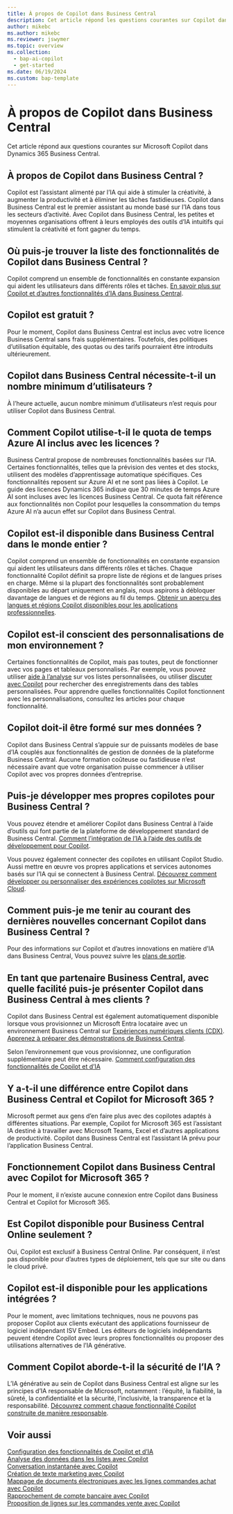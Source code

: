 ```yaml
---
title: À propos de Copilot dans Business Central
description: Cet article répond les questions courantes sur Copilot dans Business Central.
author: mikebc
ms.author: mikebc
ms.reviewer: jswymer
ms.topic: overview
ms.collection:
  - bap-ai-copilot
  - get-started
ms.date: 06/19/2024
ms.custom: bap-template
---
```


# <a name="about-copilot-in-business-central"></a>À propos de Copilot dans Business Central

Cet article répond aux questions courantes sur Microsoft Copilot dans Dynamics 365 Business Central.

## <a name="what-is-copilot-in-business-central"></a>À propos de Copilot dans Business Central ?

Copilot est l’assistant alimenté par l’IA qui aide à stimuler la créativité, à augmenter la productivité et à éliminer les tâches fastidieuses. Copilot dans Business Central est le premier assistant au monde basé sur l’IA dans tous les secteurs d’activité. Avec Copilot dans Business Central, les petites et moyennes organisations offrent à leurs employés des outils d’IA intuitifs qui stimulent la créativité et font gagner du temps.

## <a name="where-can-i-find-the-list-of-copilot-features-in-business-central"></a>Où puis-je trouver la liste des fonctionnalités de Copilot dans Business Central ?

Copilot comprend un ensemble de fonctionnalités en constante expansion qui aident les utilisateurs dans différents rôles et tâches. [En savoir plus sur Copilot et d’autres fonctionnalités d’IA dans Business Central](https://aka.ms/BCAI).

## <a name="is-copilot-free"></a>Copilot est gratuit ?

Pour le moment, Copilot dans Business Central est inclus avec votre licence Business Central sans frais supplémentaires. Toutefois, des politiques d’utilisation équitable, des quotas ou des tarifs pourraient être introduits ultérieurement.

## <a name="does-copilot-in-business-central-require-a-minimum-number-of-users"></a>Copilot dans Business Central nécessite-t-il un nombre minimum d’utilisateurs ?

À l’heure actuelle, aucun nombre minimum d’utilisateurs n’est requis pour utiliser Copilot dans Business Central.

## <a name="how-does-copilot-use-the-azure-ai-time-quota-that-is-included-with-licenses"></a>Comment Copilot utilise-t-il le quota de temps Azure AI inclus avec les licences ?

Business Central propose de nombreuses fonctionnalités basées sur l’IA. Certaines fonctionnalités, telles que la prévision des ventes et des stocks, utilisent des modèles d’apprentissage automatique spécifiques. Ces fonctionnalités reposent sur Azure AI et ne sont pas liées à Copilot. Le guide des licences Dynamics 365 indique que 30 minutes de temps Azure AI sont incluses avec les licences Business Central. Ce quota fait référence aux fonctionnalités non Copilot pour lesquelles la consommation du temps Azure AI n’a aucun effet sur Copilot dans Business Central.

## <a name="is-copilot-in-business-central-available-worldwide"></a>Copilot est-il disponible dans Business Central dans le monde entier ?

Copilot comprend un ensemble de fonctionnalités en constante expansion qui aident les utilisateurs dans différents rôles et tâches. Chaque fonctionnalité Copilot définit sa propre liste de régions et de langues prises en charge. Même si la plupart des fonctionnalités sont probablement disponibles au départ uniquement en anglais, nous aspirons à débloquer davantage de langues et de régions au fil du temps. [Obtenir un aperçu des langues et régions Copilot disponibles pour les applications professionnelles](https://dynamics.microsoft.com/availability-reports/copilotreport).

## <a name="is-copilot-aware-of-my-environment-customizations"></a>Copilot est-il conscient des personnalisations de mon environnement ?

Certaines fonctionnalités de Copilot, mais pas toutes, peut de fonctionner avec vos pages et tableaux personnalisés. Par exemple, vous pouvez utiliser [aide à l’analyse](analysis-assist.md) sur vos listes personnalisées, ou utiliser [discuter avec Copilot](chat-with-copilot.md) pour rechercher des enregistrements dans des tables personnalisées. Pour apprendre quelles fonctionnalités Copilot fonctionnent avec les personnalisations, consultez les articles pour chaque fonctionnalité.

## <a name="does-copilot-have-to-be-trained-on-my-data"></a>Copilot doit-il être formé sur mes données ?

Copilot dans Business Central s’appuie sur de puissants modèles de base d’IA couplés aux fonctionnalités de gestion de données de la plateforme Business Central. Aucune formation coûteuse ou fastidieuse n’est nécessaire avant que votre organisation puisse commencer à utiliser Copilot avec vos propres données d’entreprise.

## <a name="can-i-develop-my-own-copilots-for-business-central"></a>Puis-je développer mes propres copilotes pour Business Central ?

Vous pouvez étendre et améliorer Copilot dans Business Central à l’aide d’outils qui font partie de la plateforme de développement standard de Business Central. [Comment l’intégration de l’IA à l’aide des outils de développement pour Copilot](/dynamics365/business-central/dev-itpro/developer/ai-integration-landing-page).

Vous pouvez également connecter des copilotes en utilisant Copilot Studio. Aussi mettre en œuvre vos propres applications et services autonomes basés sur l’IA qui se connectent à Business Central. [Découvrez comment développer ou personnaliser des expériences copilotes sur Microsoft Cloud](/microsoft-cloud/dev/copilot/overview).

## <a name="how-do-i-stay-up-with-the-latest-news-about-copilot-in-business-central"></a>Comment puis-je me tenir au courant des dernières nouvelles concernant Copilot dans Business Central ?

Pour des informations sur Copilot et d’autres innovations en matière d’IA dans Business Central, Vous pouvez suivre les [plans de sortie](https://aka.ms/BCReleasePlan).

## <a name="as-a-business-central-partner-how-easily-can-i-demonstrate-copilot-in-business-central-to-my-customers"></a>En tant que partenaire Business Central, avec quelle facilité puis-je présenter Copilot dans Business Central à mes clients ?

Copilot dans Business Central est également automatiquement disponible lorsque vous provisionnez un Microsoft Entra locataire avec un environnement Business Central sur [Expériences numériques clients (CDX)](https://aka.ms/CDX). [Apprenez à préparer des démonstrations de Business Central](/dynamics365/business-central/dev-itpro/administration/demo-environment).

Selon l’environnement que vous provisionnez, une configuration supplémentaire peut être nécessaire. [Comment configuration des fonctionnalités de Copilot et d’IA](/dynamics365/business-central/enable-ai)

## <a name="is-there-a-difference-between-copilot-in-business-central-and-copilot-for-microsoft-365"></a>Y a-t-il une différence entre Copilot dans Business Central et Copilot for Microsoft 365 ?

Microsoft permet aux gens d’en faire plus avec des copilotes adaptés à différentes situations. Par exemple, Copilot for Microsoft 365 est l’assistant IA destiné à travailler avec Microsoft Teams, Excel et d’autres applications de productivité. Copilot dans Business Central est l’assistant IA prévu pour l’application Business Central.

## <a name="does-copilot-in-business-central-work-with-copilot-for-microsoft-365"></a>Fonctionnement Copilot dans Business Central avec Copilot for Microsoft 365 ?

Pour le moment, il n’existe aucune connexion entre Copilot dans Business Central et Copilot for Microsoft 365.

## <a name="is-copilot-available-for-business-central-online-only"></a>Est Copilot disponible pour Business Central Online seulement ?

Oui, Copilot est exclusif à Business Central Online. Par conséquent, il n’est pas disponible pour d’autres types de déploiement, tels que sur site ou dans le cloud privé.

## <a name="is-copilot-available-to-embed-applications"></a>Copilot est-il disponible pour les applications intégrées ?

Pour le moment, avec limitations techniques, nous ne pouvons pas proposer Copilot aux clients exécutant des applications fournisseur de logiciel indépendant ISV Embed. Les éditeurs de logiciels indépendants peuvent étendre Copilot avec leurs propres fonctionnalités ou proposer des utilisations alternatives de l’IA générative.

## <a name="how-does-copilot-approach-ai-safety"></a>Comment Copilot aborde-t-il la sécurité de l’IA ?

L’IA générative au sein de Copilot dans Business Central est aligne sur les principes d’IA responsable de Microsoft, notamment : l’équité, la fiabilité, la sûreté, la confidentialité et la sécurité, l’inclusivité, la transparence et la responsabilité. [Découvrez comment chaque fonctionnalité Copilot construite de manière responsable](responsible-ai-overview.md).

## <a name="see-also"></a>Voir aussi

[Configuration des fonctionnalités de Copilot et d’IA](enable-ai.md)  
[Analyse des données dans les listes avec Copilot](analysis-assist.md)  
[Conversation instantanée avec Copilot](chat-with-copilot.md)  
[Création de texte marketing avec Copilot](item-marketing-text.md)  
[Mappage de documents électroniques avec les lignes commandes achat avec Copilot](map-edocuments-with-copilot.md)  
[Rapprochement de compte bancaire avec Copilot](bank-reconciliation-with-copilot.md)  
[Proposition de lignes sur les commandes vente avec Copilot](sales-suggest-sales-lines-with-copilot.md)
